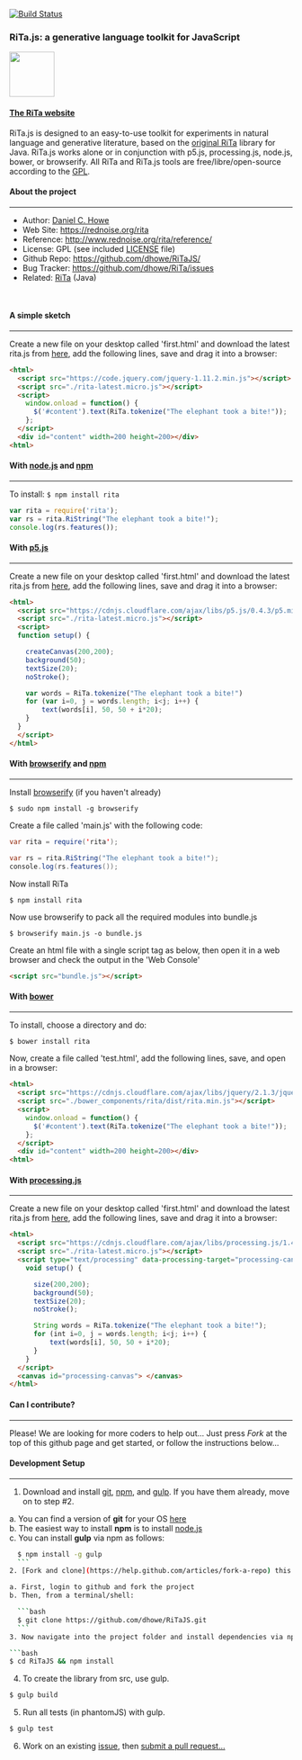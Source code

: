 [![Build Status](https://travis-ci.org/dhowe/RiTaJS.svg?branch=master)](https://travis-ci.org/dhowe/RiTaJS)

### RiTa.js: a generative language toolkit for JavaScript


<a href="https://rednoise.org/rita"><img height=80 src="https://rednoise.org/rita/img/RiTa-logo3.png"/></a>

#### [The RiTa website](http://rednoise.org/rita)

RiTa.js is designed to an easy-to-use toolkit for experiments in natural language and generative literature, based on the [original RiTa](http://rednoise.org/rita) library for Java. RiTa.js works alone or in conjunction with p5.js, processing.js, node.js, bower, or browserify.  All RiTa and RiTa.js tools are free/libre/open-source according to the [GPL](http://www.gnu.org/licenses/gpl.txt).


#### About the project
--------
* Author:           [Daniel C. Howe](https://rednoise.org/daniel)
* Web Site:         https://rednoise.org/rita
* Reference:        http://www.rednoise.org/rita/reference/
* License:          GPL (see included [LICENSE](https://github.com/dhowe/RiTaJS/blob/master/LICENSE) file)
* Github Repo:      https://github.com/dhowe/RiTaJS/
* Bug Tracker:      https://github.com/dhowe/RiTa/issues
* Related:          [RiTa](https://github.com/dhowe/RiTa) (Java)


&nbsp;


#### A simple sketch
--------
Create a new file on your desktop called 'first.html' and download the latest rita.js from [here](http://rednoise.org/rita/download/rita-latest.micro.js), add the following lines, save and drag it into a browser:

```html
<html>
  <script src="https://code.jquery.com/jquery-1.11.2.min.js"></script>
  <script src="./rita-latest.micro.js"></script>
  <script>
    window.onload = function() {
      $('#content').text(RiTa.tokenize("The elephant took a bite!"));
    };
  </script>
  <div id="content" width=200 height=200></div>
<html>
```

#### With [node.js](http://nodejs.org/) and [npm](https://www.npmjs.com/)
--------
To install: `$ npm install rita`

```javascript
var rita = require('rita');
var rs = rita.RiString("The elephant took a bite!");
console.log(rs.features());
```

#### With [p5.js](http://p5js.org/)
--------
Create a new file on your desktop called 'first.html' and download the latest rita.js from [here](http://rednoise.org/rita/download/rita-latest.micro.js), add the following lines, save and drag it into a browser:

```html
<html>
  <script src="https://cdnjs.cloudflare.com/ajax/libs/p5.js/0.4.3/p5.min.js"></script>
  <script src="./rita-latest.micro.js"></script>
  <script>
  function setup() {

    createCanvas(200,200);
    background(50);
    textSize(20);
    noStroke();

    var words = RiTa.tokenize("The elephant took a bite!")
    for (var i=0, j = words.length; i<j; i++) {
        text(words[i], 50, 50 + i*20);
    }
  }
  </script>
</html>
```


#### With [browserify](http://browserify.org/) and [npm](https://www.npmjs.com/)
--------
Install [browserify](https://www.npmjs.com/package/browserify) (if you haven't already)
```
$ sudo npm install -g browserify
```
Create a file called 'main.js' with the following code:
```java
var rita = require('rita');

var rs = rita.RiString("The elephant took a bite!");
console.log(rs.features());
```
Now install RiTa
```
$ npm install rita
```
Now use browserify to pack all the required modules into bundle.js
```
$ browserify main.js -o bundle.js
```
Create an html file with a single script tag as below, then open it in a web browser and check the output in the 'Web Console'
```html
<script src="bundle.js"></script>
```

#### With [bower](http://bower.io/)
--------

To install, choose a directory and do:

```bash
$ bower install rita
```

Now, create a file called 'test.html', add the following lines, save, and open in a browser:

```html
<html>
  <script src="https://cdnjs.cloudflare.com/ajax/libs/jquery/2.1.3/jquery.min.js"></script>
  <script src="./bower_components/rita/dist/rita.min.js"></script>
  <script>
    window.onload = function() {
      $('#content').text(RiTa.tokenize("The elephant took a bite!"));
    };
  </script>
  <div id="content" width=200 height=200></div>
<html>
```


#### With [processing.js](http://processingjs.org)
--------
Create a new file on your desktop called 'first.html' and download the latest rita.js from [here](http://rednoise.org/rita/download/rita-latest.micro.js), add the following lines, save and drag it into a browser:

```html
<html>
  <script src="https://cdnjs.cloudflare.com/ajax/libs/processing.js/1.4.8/processing.min.js"></script>
  <script src="./rita-latest.micro.js"></script>
  <script type="text/processing" data-processing-target="processing-canvas">
    void setup() {

      size(200,200);
      background(50);
      textSize(20);
      noStroke();

      String words = RiTa.tokenize("The elephant took a bite!");
      for (int i=0, j = words.length; i<j; i++) {
          text(words[i], 50, 50 + i*20);
      }
    }
  </script>
  <canvas id="processing-canvas"> </canvas>
</html>
```


#### Can I contribute?
--------
Please! We are looking for more coders to help out... Just press *Fork* at the top of this github page and get started, or follow the instructions below...


#### Development Setup
--------
1. Download and install [git](https://www.git-scm.com/), [npm](https://www.npmjs.org/), and [gulp](). If you have them already, move on to step #2.

  a. You can find a version of __git__ for your OS [here](https://www.git-scm.com/)  
  b. The easiest way to install __npm__ is to install [node.js](http://nodejs.org/)  
  c. You can install __gulp__ via npm as follows:

  ```bash
    $ npm install -g gulp
    ```
2. [Fork and clone](https://help.github.com/articles/fork-a-repo) this library.

  a. First, login to github and fork the project  
  b. Then, from a terminal/shell:

    ```bash
    $ git clone https://github.com/dhowe/RiTaJS.git
    ```
3. Now navigate into the project folder and install dependencies via npm.

  ```bash
  $ cd RiTaJS && npm install
  ```
4. To create the library from src, use gulp.

  ```bash
  $ gulp build
  ```
5. Run all tests (in phantomJS) with gulp.

  ```bash
  $ gulp test
  ```
6. Work on an existing [issue](https://github.com/dhowe/RiTa/issues?q=is%3Aopen+is%3Aissue+label%3ARiTaJS), then [submit a pull request...](https://help.github.com/articles/creating-a-pull-request)
